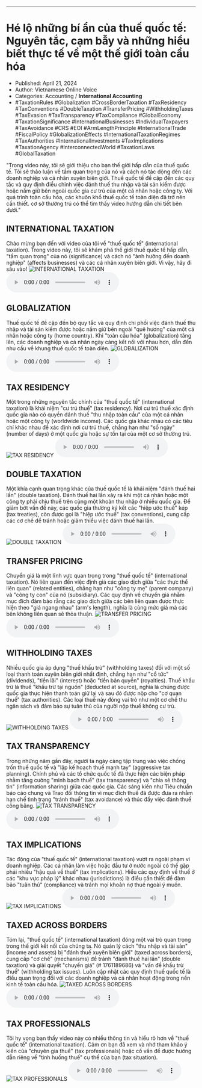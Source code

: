 
---

# Hé lộ những bí ẩn của thuế quốc tế: Nguyên tắc, cạm bẫy và những hiểu biết thực tế về một thế giới toàn cầu hóa

- Published: April 21, 2024
- Author: Vietnamese Online Voice
- Categories: Accounting / **International Accounting**
- #TaxationRules #Globalization #CrossBorderTaxation #TaxResidency #TaxConventions #DoubleTaxation #TransferPricing #WithholdingTaxes #TaxEvasion #TaxTransparency #TaxCompliance #GlobalEconomy #TaxationSignificance #InternationalBusinesses #IndividualTaxpayers #TaxAvoidance #CRS #EOI #ArmLengthPrinciple #InternationalTrade #FiscalPolicy #GlobalizationEffects #InternationalTaxationRegimes #TaxAuthorities #InternationalInvestments #TaxImplications #TaxationAgency #InterconnectedWorld #TaxationLaws #GlobalTaxation

"Trong video này, tôi sẽ giới thiệu cho bạn thế giới hấp dẫn của thuế quốc tế. Tôi sẽ thảo luận về tầm quan trọng của nó và cách nó tác động đến các doanh nghiệp và cá nhân xuyên biên giới. Thuế quốc tế đề cập đến các quy tắc và quy định điều chỉnh việc đánh thuế thu nhập và tài sản kiếm được hoặc nắm giữ bên ngoài quốc gia cư trú của một cá nhân hoặc công ty. Với quá trình toàn cầu hóa, các khuôn khổ thuế quốc tế toàn diện đã trở nên cần thiết. cơ sở thường trú có thể tìm thấy video hướng dẫn chi tiết bên dưới."


## INTERNATIONAL TAXATION

Chào mừng bạn đến với video của tôi về "thuế quốc tế" (international taxation). Trong video này, tôi sẽ khám phá thế giới thuế quốc tế hấp dẫn, "tầm quan trọng" của nó (significance) và cách nó "ảnh hưởng đến doanh nghiệp" (affects businesses) và các cá nhân xuyên biên giới. Vì vậy, hãy đi sâu vào!
![INTERNATIONAL TAXATION](https://http-archiver-apis-production-80.schnworks.com/storage/images/transitions/2024-04-21/transition--20522184830-Montserrat-ExtraBold-673AB7.jpg)
<audio controls>
    <source src="https://http-archiver-apis-production-80.schnworks.com/storage/audio/file-21260883396.mp3" type="audio/mpeg">
</audio>



## GLOBALIZATION

Thuế quốc tế đề cập đến bộ quy tắc và quy định chi phối việc đánh thuế thu nhập và tài sản kiếm được hoặc nắm giữ bên ngoài "quê hương" của một cá nhân hoặc công ty (home country). Khi "toàn cầu hóa" (globalization) tăng lên, các doanh nghiệp và cá nhân ngày càng kết nối với nhau hơn, dẫn đến nhu cầu về khung thuế quốc tế toàn diện.
![GLOBALIZATION](https://http-archiver-apis-production-80.schnworks.com/storage/images/transitions/2024-04-21/transition-21499702183-Montserrat-Black-004895.jpg)
<audio controls>
    <source src="https://http-archiver-apis-production-80.schnworks.com/storage/audio/file-24262692312.mp3" type="audio/mpeg">
</audio>



## TAX RESIDENCY

Một trong những nguyên tắc chính của "thuế quốc tế" (international taxation) là khái niệm "cư trú thuế" (tax residency). Nơi cư trú thuế xác định quốc gia nào có quyền đánh thuế "thu nhập toàn cầu" của một cá nhân hoặc một công ty (worldwide income). Các quốc gia khác nhau có các tiêu chí khác nhau để xác định nơi cư trú thuế, chẳng hạn như "số ngày" (number of days) ở một quốc gia hoặc sự tồn tại của một cơ sở thường trú.
![TAX RESIDENCY](https://http-archiver-apis-production-80.schnworks.com/storage/images/transitions/2024-04-21/transition--13362034046-Montserrat-Medium-512DA8.jpg)
<audio controls>
    <source src="https://http-archiver-apis-production-80.schnworks.com/storage/audio/file-18315028514.mp3" type="audio/mpeg">
</audio>



## DOUBLE TAXATION

Một khía cạnh quan trọng khác của thuế quốc tế là khái niệm "đánh thuế hai lần" (double taxation). Đánh thuế hai lần xảy ra khi một cá nhân hoặc một công ty phải chịu thuế trên cùng một khoản thu nhập ở nhiều quốc gia. Để giảm bớt vấn đề này, các quốc gia thường ký kết các "hiệp ước thuế" kép (tax treaties), còn được gọi là "hiệp ước thuế" (tax conventions), cung cấp các cơ chế để tránh hoặc giảm thiểu việc đánh thuế hai lần.
![DOUBLE TAXATION](https://http-archiver-apis-production-80.schnworks.com/storage/images/transitions/2024-04-21/transition--28514476566-Montserrat-Regular-9C27B0.jpg)
<audio controls>
    <source src="https://http-archiver-apis-production-80.schnworks.com/storage/audio/file-6445942913.mp3" type="audio/mpeg">
</audio>



## TRANSFER PRICING

Chuyển giá là một lĩnh vực quan trọng trong "thuế quốc tế" (international taxation). Nó liên quan đến việc định giá các giao dịch giữa "các thực thể liên quan" (related entities), chẳng hạn như "công ty mẹ" (parent company) và "công ty con" của nó (subsidiary). Các quy định về chuyển giá nhằm mục đích đảm bảo rằng các giao dịch giữa các bên liên quan được thực hiện theo "giá ngang nhau" (arm's length), nghĩa là cùng mức giá mà các bên không liên quan sẽ thỏa thuận.
![TRANSFER PRICING](https://http-archiver-apis-production-80.schnworks.com/storage/images/transitions/2024-04-21/transition--27523553110-Montserrat-Medium-9C27B0.jpg)
<audio controls>
    <source src="https://http-archiver-apis-production-80.schnworks.com/storage/audio/file-3629467565.mp3" type="audio/mpeg">
</audio>



## WITHHOLDING TAXES

Nhiều quốc gia áp dụng "thuế khấu trừ" (withholding taxes) đối với một số loại thanh toán xuyên biên giới nhất định, chẳng hạn như "cổ tức" (dividends), "tiền lãi" (interest) hoặc "tiền bản quyền" (royalties). Thuế khấu trừ là thuế "khấu trừ tại nguồn" (deducted at source), nghĩa là chúng được quốc gia thực hiện thanh toán giữ lại và sau đó được nộp cho "cơ quan thuế" (tax authorities). Các loại thuế này đóng vai trò như một cơ chế thu ngân sách và đảm bảo sự tuân thủ của người nộp thuế không cư trú.
![WITHHOLDING TAXES](https://http-archiver-apis-production-80.schnworks.com/storage/images/transitions/2024-04-21/transition-11239317812-Montserrat-Thin-283593.jpg)
<audio controls>
    <source src="https://http-archiver-apis-production-80.schnworks.com/storage/audio/file-35721225135.mp3" type="audio/mpeg">
</audio>



## TAX TRANSPARENCY

Trong những năm gần đây, người ta ngày càng tập trung vào việc chống trốn thuế quốc tế và "lập kế hoạch thuế mạnh tay" (aggressive tax planning). Chính phủ và các tổ chức quốc tế đã thực hiện các biện pháp nhằm tăng cường "minh bạch thuế" (tax transparency) và "chia sẻ thông tin" (information sharing) giữa các quốc gia. Các sáng kiến ​​như Tiêu chuẩn báo cáo chung và Trao đổi thông tin vì mục đích thuế đã được đưa ra nhằm hạn chế tình trạng "tránh thuế" (tax avoidance) và thúc đẩy việc đánh thuế công bằng.
![TAX TRANSPARENCY](https://http-archiver-apis-production-80.schnworks.com/storage/images/transitions/2024-04-21/transition--23017784179-Montserrat-Thin-303F9F.jpg)
<audio controls>
    <source src="https://http-archiver-apis-production-80.schnworks.com/storage/audio/file-61483649376.mp3" type="audio/mpeg">
</audio>



## TAX IMPLICATIONS

Tác động của "thuế quốc tế" (international taxation) vượt ra ngoài phạm vi doanh nghiệp. Các cá nhân làm việc hoặc đầu tư ở nước ngoài có thể gặp phải nhiều "hậu quả về thuế" (tax implications). Hiểu các quy định về thuế ở các "khu vực pháp lý" khác nhau (jurisdictions) là điều cần thiết để đảm bảo "tuân thủ" (compliance) và tránh mọi khoản nợ thuế ngoài ý muốn.
![TAX IMPLICATIONS](https://http-archiver-apis-production-80.schnworks.com/storage/images/transitions/2024-04-21/transition--23821662306-Montserrat-SemiBold-4A148C.jpg)
<audio controls>
    <source src="https://http-archiver-apis-production-80.schnworks.com/storage/audio/file-22651960959.mp3" type="audio/mpeg">
</audio>



## TAXED ACROSS BORDERS

Tóm lại, "thuế quốc tế" (international taxation) đóng một vai trò quan trọng trong thế giới kết nối của chúng ta. Nó quản lý cách "thu nhập và tài sản" (income and assets) bị "đánh thuế xuyên biên giới" (taxed across borders), cung cấp "cơ chế" (mechanisms) để tránh "đánh thuế hai lần" (double taxation) và giải quyết "chuyển giá" (# 1761189686) và "vấn đề khấu trừ thuế" (withholding tax issues). Luôn cập nhật các quy định thuế quốc tế là điều quan trọng đối với các doanh nghiệp và cá nhân hoạt động trong nền kinh tế toàn cầu hóa.
![TAXED ACROSS BORDERS](https://http-archiver-apis-production-80.schnworks.com/storage/images/transitions/2024-04-21/transition--7978946095-Montserrat-Bold-880E4F.jpg)
<audio controls>
    <source src="https://http-archiver-apis-production-80.schnworks.com/storage/audio/file-34846872675.mp3" type="audio/mpeg">
</audio>



## TAX PROFESSIONALS

Tôi hy vọng bạn thấy video này có nhiều thông tin và hiểu rõ hơn về "thuế quốc tế" (international taxation). Cảm ơn bạn đã xem và nhớ tham khảo ý kiến ​​của "chuyên gia thuế" (tax professionals) hoặc cố vấn để được hướng dẫn riêng về "tình huống thuế" cụ thể của bạn (tax situation).
![TAX PROFESSIONALS](https://http-archiver-apis-production-80.schnworks.com/storage/images/transitions/2024-04-21/transition--6103303776-Montserrat-Medium-880E4F.jpg)
<audio controls>
    <source src="https://http-archiver-apis-production-80.schnworks.com/storage/audio/file-43888297689.mp3" type="audio/mpeg">
</audio>

